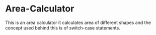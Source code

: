 # Area-Calculator
This is an area calculator it calculates area of different shapes and the concept used behind this is of switch-case statements.
